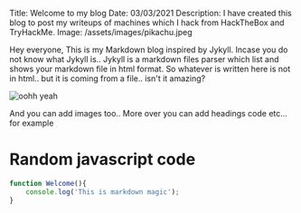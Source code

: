 Title: Welcome to my blog
Date: 03/03/2021
Description: I have created this blog to post my writeups of machines which I hack from HackTheBox and TryHackMe.
Image: /assets/images/pikachu.jpeg

Hey everyone, This is my Markdown blog inspired by Jykyll. Incase you do not know what Jykyll is..
Jykyll is a markdown files parser which list and shows your markdown file in html format. So whatever is written here is not in html.. but it is coming from a file.. isn't it amazing?

![oohh yeah](/assets/images/amazing.gif)

And you can add images too..
More over you can add headings code etc... for example

# Random javascript code

```js
function Welcome(){
	console.log('This is markdown magic');
}

```